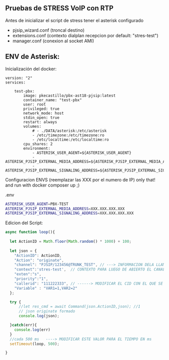 ## Pruebas de STRESS VoIP con RTP 

Antes de inicializar el script de stress tener el asterisk configurado

* pjsip_wizard.conf (troncal destino)
* extensions.conf (contexto dialplan recepcion por default: "stres-test")
* manager.conf (conexion al socket AMI)

## ENV de Asterisk:

Inicialización del docker:

```docker
version: "2"
services:

    test-pbx:
        image: pkecastillo/pbx-ast18-pjsip:latest
        container_name: "test-pbx"
        user: root
        privileged: true
        network_mode: host
        stdin_open: true
        restart: always
        volumes:
            # - ./DATA/asterisk:/etc/asterisk
            - /etc/timezone:/etc/timezone:ro
            - /etc/localtime:/etc/localtime:ro
        cpu_shares: 2
        environment:
            - ASTERISK_USER_AGENT=${ASTERISK_USER_AGENT}
            - ASTERISK_PJSIP_EXTERNAL_MEDIA_ADDRESS=${ASTERISK_PJSIP_EXTERNAL_MEDIA_ADDRESS}
            - ASTERISK_PJSIP_EXTERNAL_SIGNALING_ADDRESS=${ASTERISK_PJSIP_EXTERNAL_SIGNALING_ADDRESS}
```


Configuracion ENVS (reemplazar las XXX por el numero de IP) only that! and run with docker composer up ;)

.env

```bash
ASTERISK_USER_AGENT=PBX-TEST
ASTERISK_PJSIP_EXTERNAL_MEDIA_ADDRESS=XXX.XXX.XXX.XXX
ASTERISK_PJSIP_EXTERNAL_SIGNALING_ADDRESS=XXX.XXX.XXX.XXX
```



Edicion del Script:

```typescript
async function loop(){
  
  let ActionID = Math.floor(Math.random() * 1000) + 100;
  
  let json = {
    "ActionID": ActionID,
    "Action": "originate",
    "channel": "PJSIP/123456@TRUNK_TEST", // ---> INFORMACION DELA LLAMADA SALIENTE DE STRESS
    "context":'stres-test',  // CONTEXTO PARA LUEGO DE ABIERTO EL CANAL VIA ANSWERD
    "exten":"s", 
    "priority":"1",
    "callerid": "111222333", // ------> MODIFICAR EL CID CON EL QUE SE ENVIARAN LAS LLAMADAS
    "Variable" : "VAR1=1,VAR2=2"
  }; 

  try {
      //let res_cmd = await Command(json.ActionID,json); //1
      // json originate formado
      console.log(json);

  }catch(err){
    console.log(err)
  }
  //cada 500 ms   ----> MODIFICAR ESTE VALOR PARA EL TIEMPO EN ms
  setTimeout(loop, 500);

}
```